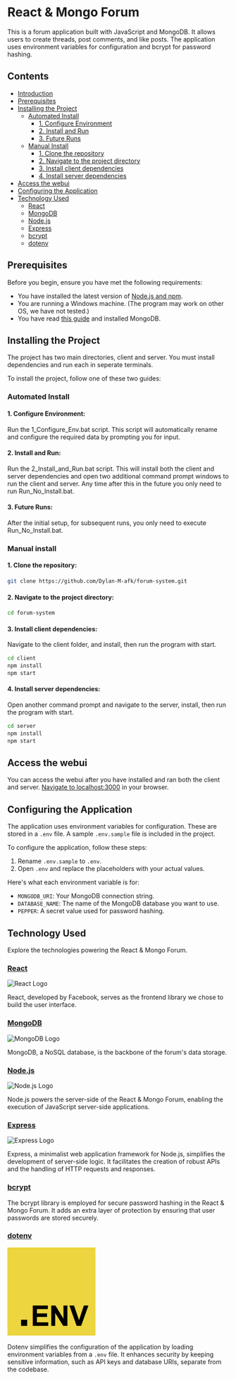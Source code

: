 # React & Mongo Forum

This is a forum application built with JavaScript and MongoDB. It allows users to create threads, post comments, and like posts. The application uses environment variables for configuration and bcrypt for password hashing.

## Contents

- [Introduction](#react--mongo-forum)
- [Prerequisites](#prerequisites)
- [Installing the Project](#installing-the-project)
  - [Automated Install](#automated-install)
    - [1. Configure Environment](#1-configure-environment)
    - [2. Install and Run](#2-install-and-run)
    - [3. Future Runs](#3-future-runs)
  - [Manual Install](#manual-install)
    - [1. Clone the repository](#1-clone-the-repository)
    - [2. Navigate to the project directory](#2-navigate-to-the-project-directory)
    - [3. Install client dependencies](#3-install-client-dependencies)
    - [4. Install server dependencies](#4-install-server-dependencies)
- [Access the webui](#access-the-webui)
- [Configuring the Application](#configuring-the-application)
- [Technology Used](#technology-used)
  - [React](#react)
  - [MongoDB](#mongodb)
  - [Node.js](#nodejs)
  - [Express](#express)
  - [bcrypt](#bcrypt)
  - [dotenv](#dotenv)


## Prerequisites

Before you begin, ensure you have met the following requirements:

* You have installed the latest version of [Node.js and npm](https://nodejs.org/en/download/).
* You are running a Windows machine. (The program may work on other OS, we have not tested.)
* You have read [this guide](https://docs.mongodb.com/manual/installation/) and installed MongoDB.

## Installing the Project

The project has two main directories, client and server. You must install dependencies and run each in seperate terminals.

To install the project, follow one of these two guides:

### Automated Install
#### 1. Configure Environment: 
Run the 1_Configure_Env.bat script. This script will automatically rename and configure the required data by prompting you for input.

#### 2. Install and Run:
Run the 2_Install_and_Run.bat script. This will install both the client and server dependencies and open two additional command prompt windows to run the client and server.
Any time after this in the future you only need to run Run_No_Install.bat.

#### 3. Future Runs:
After the initial setup, for subsequent runs, you only need to execute Run_No_Install.bat.

### Manual install

#### 1. Clone the repository:

```sh
git clone https://github.com/Dylan-M-afk/forum-system.git
```

#### 2. Navigate to the project directory:

```sh
cd forum-system
```

#### 3. Install client dependencies:
Navigate to the client folder, and install, then run the program with start.

```sh
cd client
npm install
npm start
```

#### 4. Install server dependencies:
Open another command prompt and navigate to the server, install, then run the program with start.

```sh
cd server
npm install
npm start
```

## Access the webui
You can access the webui after you have installed and ran both the client and server. [Navigate to localhost:3000](http://localhost:3000) in your browser.


## Configuring the Application

The application uses environment variables for configuration. These are stored in a `.env` file. A sample `.env.sample` file is included in the project.

To configure the application, follow these steps:

1. Rename `.env.sample` to `.env`.
2. Open `.env` and replace the placeholders with your actual values.

Here's what each environment variable is for:

* `MONGODB_URI`: Your MongoDB connection string.
* `DATABASE_NAME`: The name of the MongoDB database you want to use.
* `PEPPER`: A secret value used for password hashing.


## Technology Used

Explore the technologies powering the React & Mongo Forum.

### [React](https://reactjs.org/)

![React Logo](https://upload.wikimedia.org/wikipedia/commons/thumb/a/a7/React-icon.svg/320px-React-icon.svg.png)

React, developed by Facebook, serves as the frontend library we chose to build the user interface.

### [MongoDB](https://www.mongodb.com/)

![MongoDB Logo](https://webassets.mongodb.com/_com_assets/cms/mongodb-logo-rgb-j6w271g1xn.jpg)

MongoDB, a NoSQL database, is the backbone of the forum's data storage.

### [Node.js](https://nodejs.org/)

![Node.js Logo](https://nodejs.org/static/images/logos/nodejs-new-pantone-black.svg)

Node.js powers the server-side of the React & Mongo Forum, enabling the execution of JavaScript server-side applications.

### [Express](https://expressjs.com/)

![Express Logo](https://upload.wikimedia.org/wikipedia/commons/6/64/Expressjs.png)

Express, a minimalist web application framework for Node.js, simplifies the development of server-side logic. It facilitates the creation of robust APIs and the handling of HTTP requests and responses.

### [bcrypt](https://www.npmjs.com/package/bcrypt)

The bcrypt library is employed for secure password hashing in the React & Mongo Forum. It adds an extra layer of protection by ensuring that user passwords are stored securely.

### [dotenv](https://www.npmjs.com/package/dotenv)

![dotenv Logo](https://github.com/motdotla/dotenv/blob/master/dotenv.png)

Dotenv simplifies the configuration of the application by loading environment variables from a `.env` file. It enhances security by keeping sensitive information, such as API keys and database URIs, separate from the codebase.


